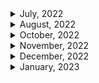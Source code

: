 <details>
<summary>July, 2022</summary>

1. [Signing Raw TransacPons](https://docs.etherscan.io/tutorials/signing-raw-transactions)
1. [How to Fork Ethereum Mainnet](https://docs.alchemy.com/alchemy/guides/how-to-fork-ethereum-mainnet)
1. [WAFFLE: DYNAMIC MOCKING AND TESTING CONTRACT CALLS](https://ethereum.org/ca/developers/tutorials/waffle-dynamic-mocking-and-testing-calls/#:~:text=Why%20is%20dynamic%20mocking%20useful,of%20them%20in%20complete%20isolation.)
1. [How to fork mainnet for testing](https://mixbytes.io/blog/how-fork-mainnet-testing)
1. [WETH](https://weth.io/)
1. [How to deploy contract at same address across networks](https://ethereum.stackexchange.com/questions/103776/how-to-deploy-contract-at-same-address-across-networks)
</details>

<details>
<summary>August, 2022</summary>

1. [Ropsten, Rinkeby & Kiln Deprecation Announcement](https://blog.ethereum.org/2022/06/21/testnet-deprecation/)
1. [Ethereum - the merge](https://ethereum.org/en/upgrades/merge/)
1. [How The Merge impacts ETH supply](https://ethereum.org/en/upgrades/merge/issuance/#post-merge)
1. [컴퓨터 용어로서의 opinionated(편향적)의 의미](https://www.clien.net/service/board/cm_app/13558026)
1. [What Are The Differences Between Staking And Farming? Here’s What You Should Know](https://chaindebrief.com/difference-between-staking-and-farming/)
1. [Ethereum - Sharding](https://ethereum.org/en/upgrades/sharding/#main-content)
1. [A rollup-centric ethereum roadmap](https://ethereum-magicians.org/t/a-rollup-centric-ethereum-roadmap/4698)
1. [ZERO-KNOWLEDGE ROLLUPS](https://ethereum.org/en/developers/docs/scaling/zk-rollups/#top)
1. [Ethereum - beacon chain](https://ethereum.org/en/upgrades/beacon-chain/#main-content)

</details>

<details>
<summary>October, 2022</summary>

1. [How Can You Share an NFT? Fractional NFTs Explained](https://www.coindesk.com/learn/how-can-you-share-an-nft-fractional-nfts-explained/)
1. [How to setup WebHooks with QuickNode](https://www.quicknode.com/guides/knowledge-base/how-to-setup-webhooks-with-quicknode)
1. [Time-dependent tests with Hardhat?](https://ethereum.stackexchange.com/questions/86633/time-dependent-tests-with-hardhat)
1. [How to Monitor On-chain Events](https://levelup.gitconnected.com/how-to-monitor-on-chain-events-dc56a501b173)
1. [What is a Webhook? Webhooks for Beginners](https://youtu.be/mrkQ5iLb4DM)
1. [What is the difference between bytecode, init code, deployed bytecode, creation bytecode, and runtime bytecode?](https://ethereum.stackexchange.com/questions/76334/what-is-the-difference-between-bytecode-init-code-deployed-bytecode-creation)
1. [Deep Dive Comparison: Infura, Alchemy, QuickNode](https://blog.quicknode.com/price-compare-infura-alchemy-quiknode/)

</details>

<details>
<summary>November, 2022</summary>

1. [EIP712 is here: What to expect and how to use it](https://medium.com/metamask/eip712-is-coming-what-to-expect-and-how-to-use-it-bb92fd1a7a26)
1. [Using Echidna to test a smart contract library](https://blog.trailofbits.com/2020/08/17/using-echidna-to-test-a-smart-contract-library/)
1. [How to Listen to Smart Contract Transactions in Real-Time](https://moralis.io/how-to-listen-to-smart-contract-transactions-in-real-time/)
1. [What is a Webhook? Webhooks for Beginners](https://youtu.be/mrkQ5iLb4DM)
1. [How to Monitor On-chain Events](https://levelup.gitconnected.com/how-to-monitor-on-chain-events-dc56a501b173)
1. [Time-dependent tests with Hardhat?](https://ethereum.stackexchange.com/questions/86633/time-dependent-tests-with-hardhat)
1. [Compute iterations until gas limit would be reached, then revert to before gas limit reached](https://ethereum.stackexchange.com/questions/41526/compute-iterations-until-gas-limit-would-be-reached-then-revert-to-before-gas-l)
1. [Github ethereum - Solidity for loop over a huge amount of data failed. #5354](https://github.com/ethereum/solidity/issues/5354)
1. [How much ether do you need to pay for a transaction?](https://solidity-by-example.org/gas/)
1. [Run IPFS inside Docker](https://docs.ipfs.tech/how-to/run-ipfs-inside-docker/#set-up)
1. [web3-storage: w3name for mutable IPFS](https://github.com/web3-storage/w3name/blob/main/packages/client/README.md)
1. [Guide to Mutable NFTs](https://nftschool.dev/guides/mutable-nfts/#background-ipfs-naming-services)
1. [Ethersjs: Set gasLimit and gasPrice on contract transactions #40](https://github.com/ethers-io/ethers.js/issues/40)
1. [How is msg.gas calculated?](https://ethereum.stackexchange.com/questions/34404/how-is-msg-gas-calculated)
1. [IPFS - [ERR_PACKAGE_PATH_NOT_EXPORTED]: No "exports" main defined in package.json #4138](https://github.com/ipfs/js-ipfs/issues/4138)
1. [JS-IPFS : CORS](https://github.com/ipfs/js-ipfs/blob/master/docs/CORS.md)
1. [How to logout from metamask account in reactjs using Ethereum](https://stackoverflow.com/questions/70378789/how-to-logout-from-metamask-account-in-reactjs-using-ethereum)
1. [EIP-4494: Extending ERC-2612-style permits to ERC-721 NFTs](https://ethereum-magicians.org/t/eip-4494-extending-erc-2612-style-permits-to-erc-721-nfts/7519)
1. [수수께끼 같은 암호화폐 용어 ‘수탁(커스터디)’](https://www.coindeskkorea.com/news/articleView.html?idxno=55774)
1. [EIP-4494: Permit for ERC-721 NFTs](https://eips.ethereum.org/EIPS/eip-4494)
1. [EIP4494 Permits for ERC721](https://www.nftstandards.wtf/Working+Group+EIPs+and+implementations/EIP4494+Permits+for+ERC721)

</details>

<details>
<summary>December, 2022</summary>

1. [How to retrieve transactionHash while an event was emitted? #1307](https://github.com/ethers-io/ethers.js/issues/1307)
1. [How to get transaction hash immediately for transaction call](https://github.com/ethers-io/ethers.js/issues/511)
1. [ethersjs: signer connect unchecked](https://docs.ethers.io/v5/api/providers/jsonrpc-provider/#JsonRpcSigner-connectUnchecked)
1. [IPFS: DNSLink](https://docs.ipfs.tech/concepts/dnslink/#publish-content-path)
1. [IPFSgate.com](https://www.ipfsgate.com/)
1. [Address IPFS on the web](https://docs.ipfs.tech/how-to/address-ipfs-on-web/#dweb-addressing-in-brief)
1. [IPFS Check: Have you seen my CID?](https://ipfs-check.on.fleek.co/?cid=QmQrW4PDX8c76kdXB2PiosBuZ2yaUrocMCqhGSzfSvzF34&multiaddr=%2Fp2p%2F12D3KooWHmBmzMPH9hjCHCtVnwutzScQ5N88LkWV4i54Z4JnmV3x)
1. [IPFS gateway checker](https://ipfs.github.io/public-gateway-checker/)
1. [Why is my transaction pending?](https://support.exodus.com/article/49-why-is-my-transaction-pending#about)
1. [How to Debug Pending Ethereum Transactions](https://alchemy.com/blog/how-to-debug-pending-ethereum-transactions)
1. [Get events from a transaction receipt in hardhat](https://stackoverflow.com/questions/69013697/get-events-from-a-transaction-receipt-in-hardhat)
1. [Does etherjs TransactionReceipt have an events object?](https://stackoverflow.com/questions/73230175/does-etherjs-transactionreceipt-have-an-events-object)
1. [Obtain transaction hash from event (ethersjs)](https://ethereum.stackexchange.com/questions/99700/obtain-transaction-hash-from-event-ethersjs)
1. [Does etherjs TransactionReceipt have an events object?](https://stackoverflow.com/questions/73230175/does-etherjs-transactionreceipt-have-an-events-object)
1. [would transaction.wait() from ethers.js guarenteed change of state in blockchain?](https://www.reddit.com/r/ethdev/comments/s8ehtk/would_transactionwait_from_ethersjs_guarenteed/)
1. [How to listen to pending transactions using Ethers.js](https://www.showwcase.com/show/14647/how-to-listen-to-pending-transactions-using-ethersjs)
1. [Ethers: Get transaction hash without sending transaction](https://ethereum.stackexchange.com/questions/138552/ethers-get-transaction-hash-without-sending-transaction)
1. [Polygonscan: A failed transaction also has a transaction hash](https://polygonscan.com/tx/0x7473494c4d6ac6976193f67e624dbd0963a321dc883ea8d90e115f5246a3b6d2)
1. [How to listen to events on a smart contract using ethers.js and contract.on() in node.js](https://www.calvintorra.com/blog/how-to-listen-to-events-on-a-smart-contract-using-ethers-js-contract-on-in-a-node-js)
1. [edge gateway link for Web3.storage - w3s.link](https://github.com/web3-storage/w3link/tree/main/packages/edge-gateway-link)
1. [Getting Ethereum Transaction Revert Reasons the Easy Way](https://medium.com/authereum/getting-ethereum-transaction-revert-reasons-the-easy-way-24203a4d1844)
1. [How to get transaction failed reason with transaction hash with web3?](https://ethereum.stackexchange.com/questions/52117/how-to-get-transaction-failed-reason-with-transaction-hash-with-web3)
1. [How to get transaction failed reason with ethers.js](https://ethereum.stackexchange.com/questions/125779/how-to-get-transaction-failed-reason-with-ethers-js)
1. [Understanding event logs on the Ethereum blockchain](https://medium.com/mycrypto/understanding-event-logs-on-the-ethereum-blockchain-f4ae7ba50378)
1. [Etherscan API request 403 forbidden in Ropsten network](https://stackoverflow.com/questions/69312369/etherscan-api-request-403-forbidden-in-ropsten-network)
1. [Web3.storage: JavaScript client library reference](https://web3.storage/docs/reference/js-client-library/)
1. [Filebase: IPFS Gateways](https://docs.filebase.com/ipfs/ipfs-gateways)
1. [how to upload directory with web3 storage](https://web3.storage/docs/)
1. [github: web3 storage](https://github.com/web3-storage/web3.storage)
1. [NPM package: web3-storage](https://www.npmjs.com/package/web3.storage)
1. [web3 link](https://github.com/web3-storage/w3link)
1. [Codefi Orchestrate: How to listen for transactions receipts](https://docs.orchestrate.consensys.net/en/stable/Howto/Listen-Transactions/#how-to-listen-for-transactions-receipts)
1. [Ethersjs: Ethereum error codes](https://docs.ethers.io/v5/single-page/#/v5/api/utils/logger/-%23-errors-ethereum)
1. [Polygonscan API docs: Verifying Contracts Programmatically](https://docs.polygonscan.com/tutorials/verifying-contracts-programmaticallyhttps://docs.polygonscan.com/tutorials/verifying-contracts-programmatically)
1. [Trouble getting 'hardhat-shorthand' plugin for Hardhat to work, using 'hh' shortcut only brings up HTML help](https://ethereum.stackexchange.com/questions/103736/trouble-getting-hardhat-shorthand-plugin-for-hardhat-to-work-using-hh-short)
1. [Alchemy docs: How to Use a Provider in Ethers.js](https://docs.alchemy.com/docs/ethers-js-provider)
1. [How to create random Wallet with provider #686](https://github.com/ethers-io/ethers.js/issues/686)
1. [What are the initial/zero values for different data types in Solidity?](https://ethereum.stackexchange.com/questions/40559/what-are-the-initial-zero-values-for-different-data-types-in-solidity)
1. [빗썸도 결국 메타마스크 출금 막았다](https://www.coindeskkorea.com/news/articleView.html?idxno=77324)
1. [Github: ethersjs: How to recover the public key and address from a signed message? #447](https://github.com/ethers-io/ethers.js/issues/447)
1. [What does msg.sender == tx.origin actually do? Why? [duplicate]](https://ethereum.stackexchange.com/questions/113962/what-does-msg-sender-tx-origin-actually-do-why)
1. [[BUG] connectkit (wagmi) is spamming alchemy #33](https://github.com/family/connectkit/issues/33)

</details>

<details>
<summary>January, 2023</summary>

1. [opensea ENS](https://opensea.io/assets/ens?sortBy=assets_prod_main_price_desc&locale=ko)
2. [[체험기] 웹3 세상에서 도메인 부자 되는 법.ENS](https://www.coindeskkorea.com/news/articleView.html?idxno=81253)
3. [Is it possible to get consumed and remained gas from within a smart contract?](https://ethereum.stackexchange.com/questions/126953/is-it-possible-to-get-consumed-and-remained-gas-from-within-a-smart-contract)
4. [Going through large arrays with a for loop?](https://ethereum.stackexchange.com/questions/97658/going-through-large-arrays-with-a-for-loop)
5. [Is it possible to get consumed and remained gas from within a smart contract?](https://ethereum.stackexchange.com/questions/126953/is-it-possible-to-get-consumed-and-remained-gas-from-within-a-smart-contract)
6. [Is gasleft() the best way to manage big loops in solidity?](https://ethereum.stackexchange.com/questions/127382/is-gasleft-the-best-way-to-manage-big-loops-in-solidity)
7. [Sending multiple transactions at once](https://ethereum.stackexchange.com/questions/13594/sending-multiple-transactions-at-once)

</details>
